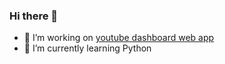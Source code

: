 ### Hi there 👋

- 🔭 I’m working on <a href="https://github.com/RadoslawJDA/Web_Apps/blob/master/youtube-app.py">youtube dashboard web app</a>
- 🌱 I’m currently learning Python 
